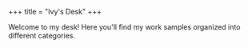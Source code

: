 +++
title = "Ivy's Desk"
+++

Welcome to my desk! Here you'll find my work samples organized into different categories. 